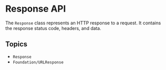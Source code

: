 # Response API

The `Response` class represents an HTTP response to a request. It contains the response status code, headers, and data.

## Topics

- ``Response``
- ``Foundation/URLResponse``
